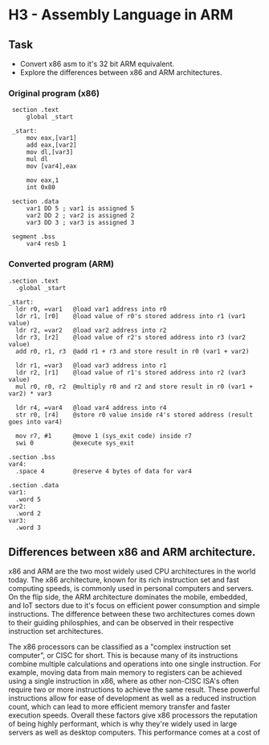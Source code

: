 # H3 - Assembly Language in ARM

## Task
- Convert x86 asm to it's 32 bit ARM equivalent.
- Explore the differences between x86 and ARM architectures.

### Original program (x86)
```assembly
 section .text
     global _start
 ​
 _start:
     mov eax,[var1]
     add eax,[var2]
     mov dl,[var3]
     mul dl
     mov [var4],eax
     
     mov eax,1
     int 0x80
 ​
 section .data
     var1 DD 5 ; var1 is assigned 5
     var2 DD 2 ; var2 is assigned 2
     var3 DD 3 ; var3 is assigned 3
     
 segment .bss
     var4 resb 1
```

### Converted program (ARM)
```assembly
.section .text
  .global _start

_start:
  ldr r0, =var1   @load var1 address into r0
  ldr r1, [r0]    @load value of r0's stored address into r1 (var1 value)
  ldr r2, =var2   @load var2 address into r2
  ldr r3, [r2]    @load value of r2's stored address into r3 (var2 value)
  add r0, r1, r3  @add r1 + r3 and store result in r0 (var1 + var2)

  ldr r1, =var3   @load var3 address into r1
  ldr r2, [r1]    @load value of r1's stored address into r2 (var3 value)
  mul r0, r0, r2  @multiply r0 and r2 and store result in r0 (var1 + var2) * var3

  ldr r4, =var4   @load var4 address into r4
  str r0, [r4]    @store r0 value inside r4's stored address (result goes into var4)

  mov r7, #1      @move 1 (sys_exit code) inside r7
  swi 0           @execute sys_exit

.section .bss
var4:
  .space 4        @reserve 4 bytes of data for var4

.section .data
var1:
  .word 5
var2:
  .word 2
var3:
  .word 3
```

## Differences between x86 and ARM architecture.

x86 and ARM are the two most widely used CPU architectures in the world today.  The x86 architecture, known for its rich instruction set and fast computing speeds, is commonly used in personal computers and servers.  On the flip side, the ARM architecture dominates the mobile, embedded, and IoT sectors due to it's focus on efficient power consumption and simple instructions.  The difference between these two architectures comes down to their guiding philosphies, and can be observed in their respective instruction set architectures.

The x86 processors can be classified as a "complex instruction set computer", or CISC for short.  This is because many of its instructions combine multiple calculations and operations into one single instruction.  For example, moving data from main memory to registers can be achieved using a single instruction in x86, where as other non-CISC ISA's often require two or more instructions to achieve the same result.  These powerful instructions allow for ease of development as well as a reduced instruction count, which can lead to more efficient memory transfer and faster execution speeds.  Overall these factors give x86 processors the reputation of being highly performant, which is why they're widely used in large servers as well as desktop computers.  This performance comes at a cost of 





